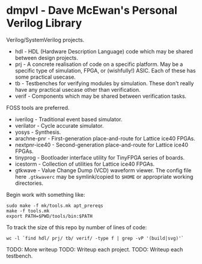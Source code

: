 
dmpvl - Dave McEwan's Personal Verilog Library
==============================================

Verilog/SystemVerilog projects.

  - hdl - HDL (Hardware Description Language) code which may be shared between
    design projects.
  - prj - A concrete realisation of code on a specific platform.
    May be a specific type of simulation, FPGA, or (wishfully!) ASIC.
    Each of these has some practical usecase.
  - tb - Testbenches for verifying modules by simulation.
    These don't really have any practical usecase other than verification.
  - verif - Components which may be shared between verification tasks.

FOSS tools are preferred.

  - iverilog - Traditional event based simulator.
  - verilator - Cycle accurate simulator.
  - yosys - Synthesis.
  - arachne-pnr - First-generation place-and-route for Lattice ice40 FPGAs.
  - nextpnr-ice40 - Second-generation place-and-route for Lattice ice40 FPGAs.
  - tinyprog - Bootloader interface utility for TinyFPGA series of boards.
  - icestorm - Collection of utilities for Lattice ice40 FPGAs.
  - gtkwave - Value Change Dump (VCD) waveform viewer.
    The config file here `.gtkwaverc` may be symlink/copied to `$HOME` or
    appropriate working directories.

Begin work with something like:
```
sudo make -f mk/tools.mk apt_prereqs
make -f tools.mk
export PATH=$PWD/tools/bin:$PATH
```

To track the size of this repo by number of lines of code:

    wc -l `find hdl/ prj/ tb/ verif/ -type f | grep -vP '(build|svg)'`

TODO: More writeup
TODO: Writeup each project.
TODO: Writeup each testbench.
